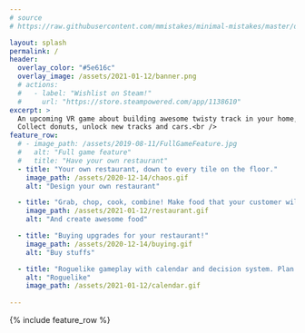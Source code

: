 ```yaml
---
# source
# https://raw.githubusercontent.com/mmistakes/minimal-mistakes/master/docs/_pages/home.md

layout: splash
permalink: /
header:
  overlay_color: "#5e616c"
  overlay_image: /assets/2021-01-12/banner.png
  # actions:
  #   - label: "Wishlist on Steam!"
  #     url: "https://store.steampowered.com/app/1138610"
excerpt: >
  An upcoming VR game about building awesome twisty track in your home, totally in VR. <br />
  Collect donuts, unlock new tracks and cars.<br />
feature_row:
  # - image_path: /assets/2019-08-11/FullGameFeature.jpg
  #   alt: "Full game feature"
  #   title: "Have your own restaurant"
  - title: "Your own restaurant, down to every tile on the floor."
    image_path: /assets/2020-12-14/chaos.gif
    alt: "Design your own restaurant"

  - title: "Grab, chop, cook, combine! Make food that your customer will crave for more!"
    image_path: /assets/2021-01-12/restaurant.gif
    alt: "And create awesome food"

  - title: "Buying upgrades for your restaurant!"
    image_path: /assets/2020-12-14/buying.gif
    alt: "Buy stuffs"

  - title: "Roguelike gameplay with calendar and decision system. Plan your days wisely to advance the next competition round."
    alt: "Roguelike"
    image_path: /assets/2021-01-12/calendar.gif
  
---
```


{% include feature_row %}

<!-- <iframe src="https://cdn.forms-content.sg-form.com/7dc2ad2a-c35b-11e9-8da4-9ec1f6b6d727"/> -->
